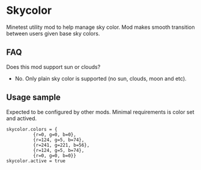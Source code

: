 # Skycolor
Minetest utility mod to help manage sky color. Mod makes smooth transition between users given base sky colors.

## FAQ
Does this mod support sun or clouds?
- No. Only plain sky color is supported (no sun, clouds, moon and etc).

## Usage sample
Expected to be configured by other mods. Minimal requirements is color set and actived.

```
skycolor.colors = {
          {r=0, g=0, b=0}, 
          {r=124, g=5, b=74}, 
          {r=241, g=221, b=56}, 
          {r=124, g=5, b=74}, 
          {r=0, g=0, b=0}}
skycolor.active = true
```
